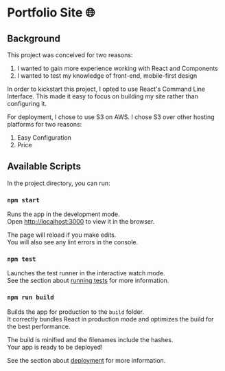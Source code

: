 # Portfolio Site 🌐

## Background

This project was conceived for two reasons: 
1) I wanted to gain more experience working with React and Components
2) I wanted to test my knowledge of front-end, mobile-first design

In order to kickstart this project, I opted to use React's Command Line Interface. This made it easy to focus on building my site rather than configuring it. 

For deployment, I chose to use S3 on AWS. I chose S3 over other hosting platforms for two reasons:
1) Easy Configuration
2) Price

## Available Scripts

In the project directory, you can run:

### `npm start`

Runs the app in the development mode.<br>
Open [http://localhost:3000](http://localhost:3000) to view it in the browser.

The page will reload if you make edits.<br>
You will also see any lint errors in the console.

### `npm test`

Launches the test runner in the interactive watch mode.<br>
See the section about [running tests](https://facebook.github.io/create-react-app/docs/running-tests) for more information.

### `npm run build`

Builds the app for production to the `build` folder.<br>
It correctly bundles React in production mode and optimizes the build for the best performance.

The build is minified and the filenames include the hashes.<br>
Your app is ready to be deployed!

See the section about [deployment](https://facebook.github.io/create-react-app/docs/deployment) for more information.
